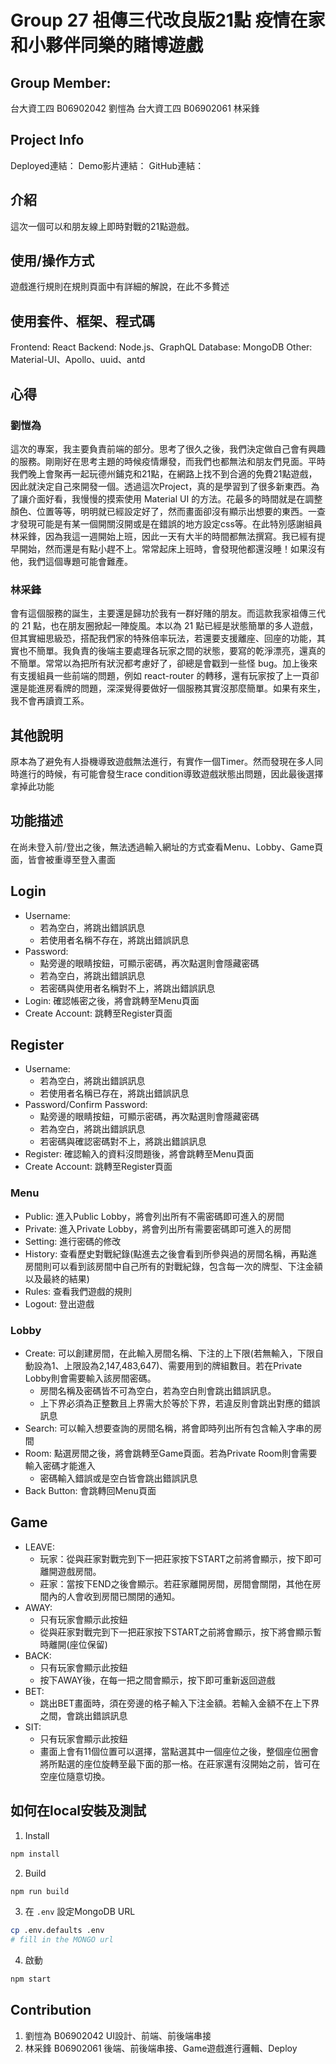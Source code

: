 # Group 27 祖傳三代改良版21點 疫情在家和小夥伴同樂的賭博遊戲
## Group Member:
台大資工四 B06902042 劉愷為
台大資工四 B06902061 林采鋒

## Project Info
Deployed連結：
Demo影片連結：
GitHub連結：

## 介紹
這次一個可以和朋友線上即時對戰的21點遊戲。

## 使用/操作方式
遊戲進行規則在規則頁面中有詳細的解說，在此不多贅述

## 使用套件、框架、程式碼
Frontend: React
Backend: Node.js、GraphQL
Database: MongoDB
Other: Material-UI、Apollo、uuid、antd

## 心得
### 劉愷為
這次的專案，我主要負責前端的部分。思考了很久之後，我們決定做自己會有興趣的服務。剛剛好在思考主題的時候疫情爆發，而我們也都無法和朋友們見面。平時我們晚上會聚再一起玩德州鋪克和21點，在網路上找不到合適的免費21點遊戲，因此就決定自己來開發一個。透過這次Project，真的是學習到了很多新東西。為了讓介面好看，我慢慢的摸索使用 Material UI 的方法。花最多的時間就是在調整顏色、位置等等，明明就已經設定好了，然而畫面卻沒有顯示出想要的東西。一查才發現可能是有某一個開關沒開或是在錯誤的地方設定css等。在此特別感謝組員林采鋒，因為我這一週開始上班，因此一天有大半的時間都無法撰寫。我已經有提早開始，然而還是有點小趕不上。常常起床上班時，會發現他都還沒睡！如果沒有他，我們這個專題可能會難產。

### 林采鋒
會有這個服務的誕生，主要還是歸功於我有一群好賭的朋友。而這款我家祖傳三代的 21 點，也在朋友圈掀起一陣旋風。本以為 21 點已經是狀態簡單的多人遊戲，但其實細思級恐，搭配我們家的特殊倍率玩法，若還要支援離座、回座的功能，其實也不簡單。我負責的後端主要處理各玩家之間的狀態，要寫的乾淨漂亮，還真的不簡單。常常以為把所有狀況都考慮好了，卻總是會戳到一些怪 bug。加上後來有支援組員一些前端的問題，例如 react-router 的轉移，還有玩家按了上一頁卻還是能進房看牌的問題，深深覺得要做好一個服務其實沒那麼簡單。如果有來生，我不會再讀資工系。

## 其他說明
原本為了避免有人掛機導致遊戲無法進行，有實作一個Timer。然而發現在多人同時進行的時候，有可能會發生race condition導致遊戲狀態出問題，因此最後選擇拿掉此功能

## 功能描述
在尚未登入前/登出之後，無法透過輸入網址的方式查看Menu、Lobby、Game頁面，皆會被重導至登入畫面

## Login
- Username:
    - 若為空白，將跳出錯誤訊息
    - 若使用者名稱不存在，將跳出錯誤訊息
- Password:
    - 點旁邊的眼睛按鈕，可顯示密碼，再次點選則會隱藏密碼
    - 若為空白，將跳出錯誤訊息
    - 若密碼與使用者名稱對不上，將跳出錯誤訊息
- Login: 確認帳密之後，將會跳轉至Menu頁面
- Create Account: 跳轉至Register頁面
## Register
- Username:
    - 若為空白，將跳出錯誤訊息
    - 若使用者名稱已存在，將跳出錯誤訊息
- Password/Confirm Password:
    - 點旁邊的眼睛按鈕，可顯示密碼，再次點選則會隱藏密碼
    - 若為空白，將跳出錯誤訊息
    - 若密碼與確認密碼對不上，將跳出錯誤訊息
- Register: 確認輸入的資料沒問題後，將會跳轉至Menu頁面
- Create Account: 跳轉至Register頁面
### Menu
- Public: 進入Public Lobby，將會列出所有不需密碼即可進入的房間
- Private: 進入Private Lobby，將會列出所有需要密碼即可進入的房間
- Setting: 進行密碼的修改
- History: 查看歷史對戰紀錄(點進去之後會看到所參與過的房間名稱，再點進房間則可以看到該房間中自己所有的對戰紀錄，包含每一次的牌型、下注金額以及最終的結果)
- Rules: 查看我們遊戲的規則
- Logout: 登出遊戲
### Lobby
- Create: 可以創建房間，在此輸入房間名稱、下注的上下限(若無輸入，下限自動設為1、上限設為2,147,483,647)、需要用到的牌組數目。若在Private Lobby則會需要輸入該房間密碼。
    - 房間名稱及密碼皆不可為空白，若為空白則會跳出錯誤訊息。
    - 上下界必須為正整數且上界需大於等於下界，若違反則會跳出對應的錯誤訊息
- Search: 可以輸入想要查詢的房間名稱，將會即時列出所有包含輸入字串的房間
- Room: 點選房間之後，將會跳轉至Game頁面。若為Private Room則會需要輸入密碼才能進入
    - 密碼輸入錯誤或是空白皆會跳出錯誤訊息
- Back Button: 會跳轉回Menu頁面

## Game
- LEAVE: 
    - 玩家：從與莊家對戰完到下一把莊家按下START之前將會顯示，按下即可離開遊戲房間。
    - 莊家：當按下END之後會顯示。若莊家離開房間，房間會關閉，其他在房間內的人會收到房間已關閉的通知。
- AWAY: 
    - 只有玩家會顯示此按鈕
    - 從與莊家對戰完到下一把莊家按下START之前將會顯示，按下將會顯示暫時離開(座位保留)
- BACK:
    - 只有玩家會顯示此按鈕 
    - 按下AWAY後，在每一把之間會顯示，按下即可重新返回遊戲
- BET: 
    - 跳出BET畫面時，須在旁邊的格子輸入下注金額。若輸入金額不在上下界之間，會跳出錯誤訊息
- SIT: 
    - 只有玩家會顯示此按鈕 
    - 畫面上會有11個位置可以選擇，當點選其中一個座位之後，整個座位圈會將所點選的座位旋轉至最下面的那一格。在莊家還有沒開始之前，皆可在空座位隨意切換。


## 如何在local安裝及測試

1. Install
``` bash
npm install
```
2. Build
``` bash
npm run build
```
3. 在 `.env` 設定MongoDB URL
  ``` bash
  cp .env.defaults .env
  # fill in the MONGO url
  ```
4. 啟動
```bash
npm start
```


## Contribution
1. 劉愷為 B06902042 UI設計、前端、前後端串接
2. 林采鋒 B06902061 後端、前後端串接、Game遊戲進行邏輯、Deploy
